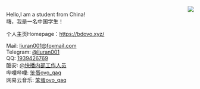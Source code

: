 <img src="https://github-readme-stats.mrdulin.vercel.app/api?username=liuran001&show_icons=true&hide_border=true&icon_color=586069&title_color=a0a9af" align="right">

Hello,I am a student from China!  
嗨，我是一名中国学生！



个人主页Homepage：https://bdovo.xyz/



Mail: liuran001@foxmail.com  
Telegram: [@liuran001](https://t.me/liuran001)  
QQ: [1939426769](https://qm.qq.com/cgi-bin/qm/qr?k=eo04fmsbFTnaWyX6EIuoFHA-1aieYeaI&noverify=0)  
酷安: [@快播内部工作人员](http://www.coolapk.com/u/1169803)  
哔哩哔哩: [笨蛋ovo_qaq](https://b23.tv/fP7s06)  
网易云音乐: [笨蛋ovo_qaq](http://music.163.com/m/user/home?id=424209345)
